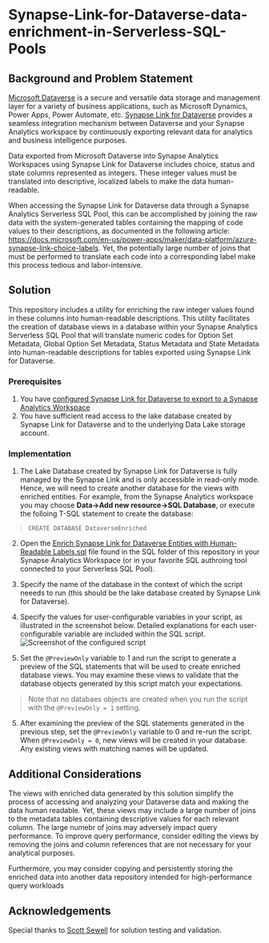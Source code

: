 # Synapse-Link-for-Dataverse-data-enrichment-in-Serverless-SQL-Pools


## Background and Problem Statement
[Microsoft Dataverse](https://docs.microsoft.com/en-us/power-apps/maker/data-platform/data-platform-intro) is a secure and versatile data storage and management layer for a variety of business applications, such as Microsoft Dynamics, Power Apps, Power Automate, etc. [Synapse Link for Dataverse](https://docs.microsoft.com/en-us/power-apps/maker/data-platform/export-to-data-lake) provides a seamless integration mechanism between Dataverse and your Synapse Analytics workspace by continuously exporting relevant data for analytics and business intelligence purposes.

Data exported from Microsoft Dataverse into Synapse Analytics Workspaces using Synapse Link for Dataverse includes choice, status and state columns represented as integers. These integer values must be translated into descriptive, localized labels to make the data human-readable. 

When accessing the Synapse Link for Dataverse data through a Synapse Analytics Serverless SQL Pool, this can be accomplished by joining the raw data with the system-generated tables containing the mapping of code values to their descriptions, as documented in the following article: https://docs.microsoft.com/en-us/power-apps/maker/data-platform/azure-synapse-link-choice-labels. Yet, the potentially large number of joins that must be performed to translate each code into a corresponding label make this process tedious and labor-intensive.

## Solution
This repository includes a utility for enriching the raw integer values found in these columns into human-readable descriptions. This utility facilitates the creation of database views in a database within your Synapse Analytics Serverless SQL Pool that will translate numeric codes for Option Set Metadata, Global Option Set Metadata, Status Metadata and State Metadata into human-readable descriptions for tables exported using Synapse Link for Dataverse.

### Prerequisites
1. You have [configured Synapse Link for Dataverse to export to a Synapse Analytics Workspace](https://docs.microsoft.com/en-us/power-apps/maker/data-platform/azure-synapse-link-synapse)
2. You have sufficient read access to the lake database created by Synapse Link for Dataverse and to the underlying Data Lake storage account.

### Implementation
1. The Lake Database created by Synapse Link for Dataverse is fully managed by the Synapse Link and is only accessible in read-only mode. Hence, we will need to create another database for the views with enriched entities. 
For example, from the Synapse Analytics workspace you may choose **Data->Add new resource->SQL Database**, or execute the folloing T-SQL statement to create the database: 
>`CREATE DATABASE DataverseEnriched`

2. Open the [Enrich Synapse Link for Dataverse Entities with Human-Readable Labels.sql](https://github.com/slavatrofimov/Synapse-Link-for-Dataverse-data-enrichment-in-Serverless-SQL-Pools/blob/main/SQL/Enrich%20Synapse%20Link%20for%20Dataverse%20Entities%20with%20Human-Readable%20Labels.sql) file found in the SQL folder of this repository in your Synapse Analytics Workspace (or in your favorite SQL authroing tool connected to your Serverless SQL Pool). 

3. Specify the name of the database in the context of which the script neeeds to run (this should be the lake database created by Synapse Link for Dataverse).

4. Specify the values for user-configurable variables in your script, as illustrated in the screenshot below. Detailed explanations for each user-configurable variable are included within the SQL script.
![Screenshot of the configured script](Images/ConfigureScript.png)

5. Set the `@PreviewOnly` variable to 1 and run the script to generate a preview of the SQL statements that will be used to create enriched database views. You may examine these views to validate that the database objects generated by this script match your expectations. 
> Note that no databaes objects are created when you run the script with the `@PreviewOnly = 1` setting.

5. After examining the preview of the SQL statements generated in the previous step, set the  `@PreviewOnly` variable to 0 and re-run the script. When `@PreviewOnly = 0`, new views will be created in your database. Any existing views with matching names will be updated.

## Additional Considerations
The views with enriched data generated by this solution simplify the process of accessing and analyzing your Dataverse data and making the data human readable. Yet, these views may include a large number of joins to the metadata tables containing descriptive values for each relevant column. The large numebr of joins may adversely impact query performance. To improve query performance, consider editing the views by removing the joins and column references that are not necessary for your analytical purposes. 

Furthermore, you may consider copying and persistently storing the enriched data into another data repository intended for high-performance query workloads

## Acknowledgements
Special thanks to [Scott Sewell](https://github.com/mscottsewell) for solution testing and validation.